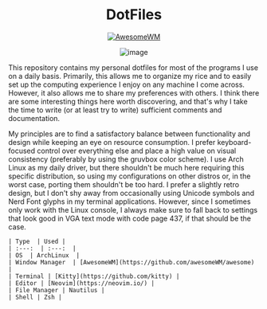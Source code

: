 <div align=center>

# DotFiles
  
[![AwesomeWM](https://img.shields.io/badge/AwesomeWM-git-blue.svg?logo=lua)](https://github.com/awesomeWM/awesome)

![image](https://user-images.githubusercontent.com/80684231/192327751-5584bd54-a99d-495b-a545-e1d627d3bf3a.png)

</div>

 
 <div align=left> 
This repository contains my personal dotfiles for most of the programs I use on a daily basis. Primarily, this allows me to organize my rice and to easily set up        the computing experience I enjoy on any machine I come across. However, it also allows me to share my preferences with others. I think there are some interesting        things here worth discovering, and that's why I take the time to write (or at least try to write) sufficient comments and documentation.

My principles are to find a satisfactory balance between functionality and design while keeping an eye on resource consumption. I prefer keyboard-focused control over everything else and place a high value on visual consistency (preferably by using the gruvbox color scheme). I use Arch Linux as my daily driver, but there shouldn't be much here requiring this specific distribution, so using my configurations on other distros or, in the worst case, porting them shouldn't be too hard. I prefer a slightly retro design, but I don't shy away from occasionally using Unicode symbols and Nerd Font glyphs in my terminal applications. However, since I sometimes only work with the Linux console, I always make sure to fall back to settings that look good in VGA text mode with code page 437, if that should be the case.
</div>


<div align=left> 
      
    | Type  | Used |
    | :---:  | :---:  |
    | OS  | ArchLinux  |
    | Window Manager  | [AwesomeWM](https://github.com/awesomeWM/awesome)  |
    | Terminal | [Kitty](https://github.com/kitty) |
    | Editor | [Neovim](https://neovim.io/) |
    | File Manager | Nautilus |
    | Shell | Zsh |
      
</div>

